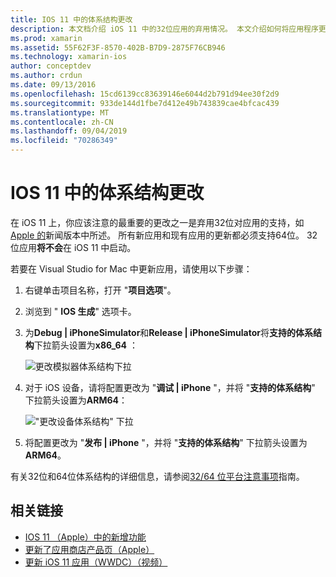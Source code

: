 ```yaml
---
title: IOS 11 中的体系结构更改
description: 本文档介绍 iOS 11 中的32位应用的弃用情况。 本文介绍如何将应用程序更新为面向64位体系结构。
ms.prod: xamarin
ms.assetid: 55F62F3F-8570-402B-B7D9-2875F76CB946
ms.technology: xamarin-ios
author: conceptdev
ms.author: crdun
ms.date: 09/13/2016
ms.openlocfilehash: 15cd6139cc83639146e6044d2b791d94ee30f2d9
ms.sourcegitcommit: 933de144d1fbe7d412e49b743839cae4bfcac439
ms.translationtype: MT
ms.contentlocale: zh-CN
ms.lasthandoff: 09/04/2019
ms.locfileid: "70286349"
---
```

# <a name="architecture-changes-in-ios-11"></a>IOS 11 中的体系结构更改

在 iOS 11 上，你应该注意的最重要的更改之一是弃用32位对应用的支持，如[Apple 的](https://developer.apple.com/news/?id=06282017b)新闻版本中所述。 所有新应用和现有应用的更新都必须支持64位。 32位应用**将不会**在 iOS 11 中启动。

若要在 Visual Studio for Mac 中更新应用，请使用以下步骤：

1. 右键单击项目名称，打开 "**项目选项**"。
2. 浏览到 " **IOS 生成**" 选项卡。
3. 为**Debug | iPhoneSimulator**和**Release | iPhoneSimulator**将**支持的体系结构**下拉箭头设置为**x86_64** ：

    ![更改模拟器体系结构下拉](architecture-changes-images/image1.png)

4. 对于 iOS 设备，请将配置更改为 "**调试 | iPhone** "，并将 "**支持的体系结构**" 下拉箭头设置为**ARM64**：

    !["更改设备体系结构" 下拉](architecture-changes-images/image2.png)

5. 将配置更改为 "**发布 | iPhone** "，并将 "**支持的体系结构**" 下拉箭头设置为**ARM64**。

有关32位和64位体系结构的详细信息，请参阅[32/64 位平台注意事项](~/cross-platform/macios/32-and-64/index.md#ios)指南。

## <a name="related-links"></a>相关链接

- [IOS 11 （Apple）中的新增功能](https://developer.apple.com/ios/)
- [更新了应用商店产品页（Apple）](https://developer.apple.com/app-store/product-page/)
- [更新 iOS 11 应用（WWDC）（视频）](https://developer.apple.com/videos/play/wwdc2017/204/)
